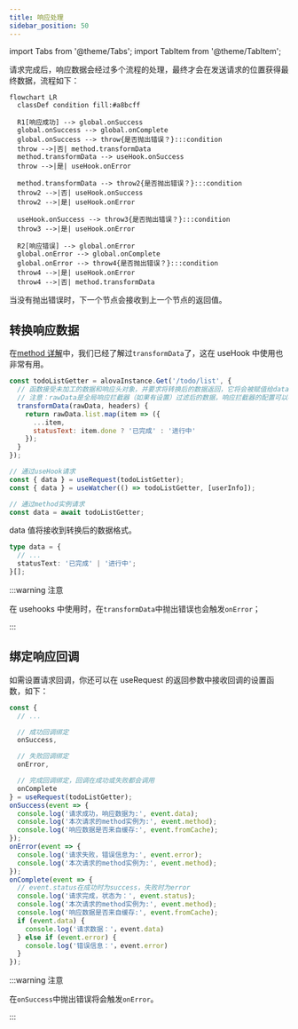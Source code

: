 ```yaml
---
title: 响应处理
sidebar_position: 50
---
```


import Tabs from '@theme/Tabs';
import TabItem from '@theme/TabItem';

请求完成后，响应数据会经过多个流程的处理，最终才会在发送请求的位置获得最终数据，流程如下：

```mermaid
flowchart LR
  classDef condition fill:#a8bcff

  R1[响应成功] --> global.onSuccess
  global.onSuccess --> global.onComplete
  global.onSuccess --> throw{是否抛出错误？}:::condition
  throw -->|否| method.transformData
  method.transformData --> useHook.onSuccess
  throw -->|是| useHook.onError

  method.transformData --> throw2{是否抛出错误？}:::condition
  throw2 -->|否| useHook.onSuccess
  throw2 -->|是| useHook.onError

  useHook.onSuccess --> throw3{是否抛出错误？}:::condition
  throw3 -->|是| useHook.onError

  R2[响应错误] --> global.onError
  global.onError --> global.onComplete
  global.onError --> throw4{是否抛出错误？}:::condition
  throw4 -->|是| useHook.onError
  throw4 -->|否| method.transformData
```

当没有抛出错误时，下一个节点会接收到上一个节点的返回值。

## 转换响应数据

在[method 详解](/tutorial/getting-started/method)中，我们已经了解过`transformData`了，这在 useHook 中使用也非常有用。

```javascript
const todoListGetter = alovaInstance.Get('/todo/list', {
  // 函数接受未加工的数据和响应头对象，并要求将转换后的数据返回，它将会被赋值给data状态。
  // 注意：rawData是全局响应拦截器（如果有设置）过滤后的数据，响应拦截器的配置可以参考[设置全局响应拦截器]章节。
  transformData(rawData, headers) {
    return rawData.list.map(item => ({
      ...item,
      statusText: item.done ? '已完成' : '进行中'
    });
  }
});
```

```javascript
// 通过useHook请求
const { data } = useRequest(todoListGetter);
const { data } = useWatcher(() => todoListGetter, [userInfo]);

// 通过method实例请求
const data = await todoListGetter;
```

data 值将接收到转换后的数据格式。

```typescript
type data = {
  // ...
  statusText: '已完成' | '进行中';
}[];
```

:::warning 注意

在 usehooks 中使用时，在`transformData`中抛出错误也会触发`onError`；

:::

## 绑定响应回调

如需设置请求回调，你还可以在 useRequest 的返回参数中接收回调的设置函数，如下：

```javascript
const {
  // ...

  // 成功回调绑定
  onSuccess,

  // 失败回调绑定
  onError,

  // 完成回调绑定，回调在成功或失败都会调用
  onComplete
} = useRequest(todoListGetter);
onSuccess(event => {
  console.log('请求成功，响应数据为:', event.data);
  console.log('本次请求的method实例为:', event.method);
  console.log('响应数据是否来自缓存:', event.fromCache);
});
onError(event => {
  console.log('请求失败，错误信息为:', event.error);
  console.log('本次请求的method实例为:', event.method);
});
onComplete(event => {
  // event.status在成功时为success，失败时为error
  console.log('请求完成，状态为：', event.status);
  console.log('本次请求的method实例为:', event.method);
  console.log('响应数据是否来自缓存:', event.fromCache);
  if (event.data) {
    console.log('请求数据：'，event.data)
  } else if (event.error) {
    console.log('错误信息：'，event.error)
  }
});
```

:::warning 注意

在`onSuccess`中抛出错误将会触发`onError`。

:::
